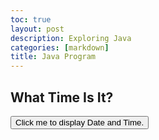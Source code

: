 ```yaml
---
toc: true
layout: post
description: Exploring Java
categories: [markdown]
title: Java Program
---
```


<html>
<body>

<h2>What Time Is It?</h2>

<button type="button"
onclick="document.getElementById('demo').innerHTML = Date()">
Click me to display Date and Time.</button>

<p id="demo"></p>

</body>
</html> 